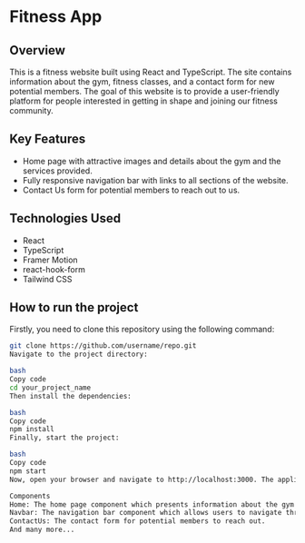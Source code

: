 # Fitness App

## Overview

This is a fitness website built using React and TypeScript. The site contains information about the gym, fitness classes, and a contact form for new potential members. The goal of this website is to provide a user-friendly platform for people interested in getting in shape and joining our fitness community.

## Key Features

- Home page with attractive images and details about the gym and the services provided.
- Fully responsive navigation bar with links to all sections of the website.
- Contact Us form for potential members to reach out to us.

## Technologies Used

- React
- TypeScript
- Framer Motion
- react-hook-form
- Tailwind CSS

## How to run the project

Firstly, you need to clone this repository using the following command:

```bash
git clone https://github.com/username/repo.git
Navigate to the project directory:

bash
Copy code
cd your_project_name
Then install the dependencies:

bash
Copy code
npm install
Finally, start the project:

bash
Copy code
npm start
Now, open your browser and navigate to http://localhost:3000. The application should be up and running.

Components
Home: The home page component which presents information about the gym and services.
Navbar: The navigation bar component which allows users to navigate through different sections of the website.
ContactUs: The contact form for potential members to reach out.
And many more...

